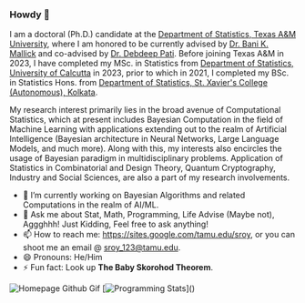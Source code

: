 ### Howdy 👋

I am a doctoral (Ph.D.) candidate at the [Department of Statistics, Texas A&M University](https://stat.tamu.edu/), where I am honored to be currently advised by [Dr. Bani K. Mallick](https://web.stat.tamu.edu/~bmallick/) and co-advised by [Dr. Debdeep Pati](https://web.stat.tamu.edu/~debdeep/Home.html). Before joining Texas A&M in 2023, I have completed my MSc. in Statistics from [Department of Statistics, University of Calcutta](https://www.caluniv.ac.in/academic/Statistics.html) in 2023, prior to which in 2021, I completed my BSc. in Statistics Hons. from [Department of Statistics, St. Xavier's College (Autonomous), Kolkata](https://sxccal.edu/department-of-statistics). 

My research interest primarily lies in the broad avenue of Computational Statistics, which at present includes Bayesian Computation in the field of Machine Learning with applications extending out to the realm of Artificial Intelligence (Bayesian architecture in Neural Networks, Large Language Models, and much more). Along with this, my interests also encircles the usage of Bayesian paradigm in multidisciplinary problems. Application of Statistics in Combinatorial and Design Theory, Quantum Cryptography, Industry and Social Sciences, are also a part of my research involvements.

- 🔭 I’m currently working on Bayesian Algorithms and related Computations in the realm of AI/ML.
- 💬 Ask me about Stat, Math, Programming, Life Advise (Maybe not), Aggghhh! Just Kidding, Feel free to ask anything!
- 📫 How to reach me: https://sites.google.com/tamu.edu/sroy, or you can shoot me an email @ [sroy_123@tamu.edu](mailto:sroy_123@tamu.edu).
- 😄 Pronouns: He/Him
- ⚡ Fun fact: Look up **The Baby Skorohod Theorem**.

![Homepage Github Gif](https://user-images.githubusercontent.com/74038190/235224431-e8c8c12e-6826-47f1-89fb-2ddad83b3abf.gif) [![Programming Stats]([https://github-readme-stats.vercel.app/api/top-langs/?username=sre2jyc&langs_count=5&theme=tokyonight](https://lh4.googleusercontent.com/v2gyQ5LtdJrP5VjwMQlR9L1trlWn-OGcjTGSRENo54jz1H6NVj5zsSGCp-l6YPXnzRQnypYdVuE4PIoRg03Y5d7Vk6XY3CJV-TbGOY_QH5jbWKGsWoNHLz1DYBOczxcJKg=w1280)https://lh4.googleusercontent.com/v2gyQ5LtdJrP5VjwMQlR9L1trlWn-OGcjTGSRENo54jz1H6NVj5zsSGCp-l6YPXnzRQnypYdVuE4PIoRg03Y5d7Vk6XY3CJV-TbGOY_QH5jbWKGsWoNHLz1DYBOczxcJKg=w1280)]()
